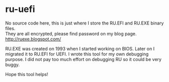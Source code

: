 # ru-uefi
No source code here, this is just where I store the RU.EFI and RU.EXE binary files.  
They are all encrypted, please find password on my blog page. http://ruexe.blogspot.com/

RU.EXE was created on 1993 when I started working on BIOS.  Later on I migrated it to RU.EFI for UEFI.
I wrote this tool for my own debugging purpose.  I did not pay too much effort on debugging RU so it could be very buggy.

Hope this tool helps!

